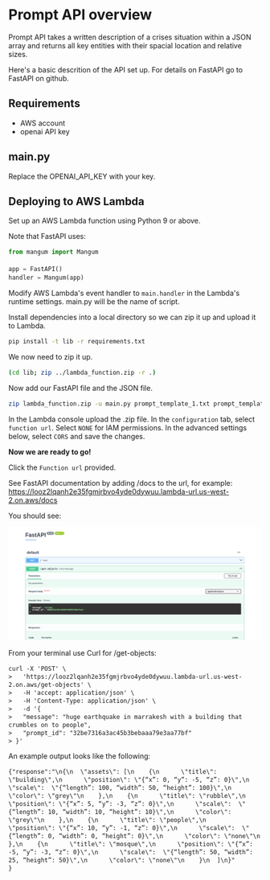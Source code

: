 # Prompt API overview

Prompt API takes a written description of a crises situation within a JSON array and returns all key entities with their spacial location and relative sizes.  

Here's a basic descrition of the API set up.  For details on FastAPI go to FastAPI on github.

## Requirements
- AWS account  
 - openai API key


## main.py

Replace the OPENAI_API_KEY with your key.

## Deploying to AWS Lambda

Set up an AWS Lambda function using Python 9 or above. 

Note that FastAPI uses:

```python
from mangum import Mangum

app = FastAPI()
handler = Mangum(app)
```

Modify AWS Lambda's event handler to `main.handler` in the Lambda's runtime settings. main.py will be the name of script.

Install dependencies into a local directory so we can zip it up and upload it to Lambda.

```bash
pip install -t lib -r requirements.txt
```

We now need to zip it up.

```bash
(cd lib; zip ../lambda_function.zip -r .)
```

Now add our FastAPI file and the JSON file.

```bash
zip lambda_function.zip -u main.py prompt_template_1.txt prompt_template_2.txt .env
```

In the Lambda console upload the .zip file.
In the `configuration` tab, select `function url`. Select `NONE` for IAM permissions.
In the advanced settings below, select `CORS` and save the changes. 

**Now we are ready to go!** 

Click the `Function url` provided. 

See FastAPI documentation by adding /docs to the url, for example:
https://looz2lqanh2e35fgmjrbvo4yde0dywuu.lambda-url.us-west-2.on.aws/docs

You should see:

![alt text](https://github.com/faizan-ali/flow-ai-hackathon/blob/main/assets/prompt_api.png)

From your terminal use Curl for /get-objects:

```
curl -X 'POST' \
>   'https://looz2lqanh2e35fgmjrbvo4yde0dywuu.lambda-url.us-west-2.on.aws/get-objects' \
>   -H 'accept: application/json' \
>   -H 'Content-Type: application/json' \
>   -d '{
>   "message": "huge earthquake in marrakesh with a building that crumbles on to people",
>   "prompt_id": "32be7316a3ac45b3bebaaa79e3aa77bf"
> }'
```


An example output looks like the following:
```
{"response":"\n{\n  \"assets\": [\n    {\n      \"title\": \"building\",\n      \"position\": \"{“x”: 0, “y”: -5, “z”: 0}\",\n      \"scale\":  \"{“length”: 100, “width”: 50, “height”: 100}\",\n      \"color\": \"grey\"\n    },\n    {\n      \"title\": \"rubble\",\n      \"position\": \"{“x”: 5, “y”: -3, “z”: 0}\",\n      \"scale\":  \"{“length”: 10, “width”: 10, “height”: 10}\",\n      \"color\": \"grey\"\n    },\n    {\n      \"title\": \"people\",\n      \"position\": \"{“x”: 10, “y”: -1, “z”: 0}\",\n      \"scale\":  \"{“length”: 0, “width”: 0, “height”: 0}\",\n      \"color\": \"none\"\n    },\n    {\n      \"title\": \"mosque\",\n      \"position\": \"{“x”: -5, “y”: -3, “z”: 0}\",\n      \"scale\":  \"{“length”: 50, “width”: 25, “height”: 50}\",\n      \"color\": \"none\"\n    }\n  ]\n}"
}
```

